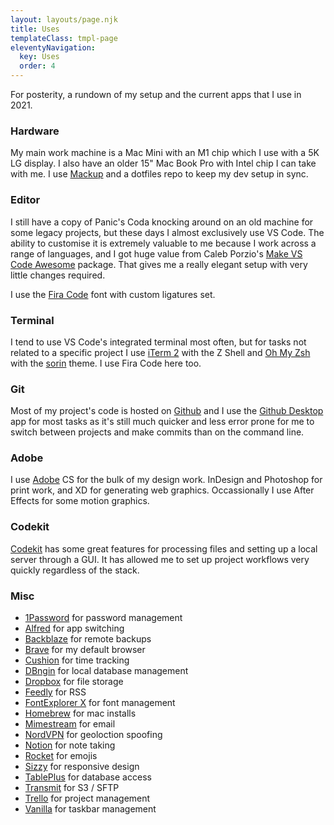 ```yaml
---
layout: layouts/page.njk
title: Uses
templateClass: tmpl-page
eleventyNavigation:
  key: Uses
  order: 4
---
```

For posterity, a rundown of my setup and the current apps that I use in 2021.

### Hardware

My main work machine is a Mac Mini with an M1 chip which I use with a 5K LG display. I also have an older 15" Mac Book Pro with Intel chip I can take with me. I use [Mackup](https://github.com/lra/mackup) and a dotfiles repo to keep my dev setup in sync.

### Editor

I still have a copy of Panic's Coda knocking around on an old machine for some legacy projects, but these days I almost exclusively use VS Code. The ability to customise it is extremely valuable to me because I work across a range of languages, and I got huge value from Caleb Porzio's [Make VS Code Awesome](https://makevscodeawesome.com/) package. That gives me a really elegant setup with very little changes required.

I use the [Fira Code](https://github.com/tonsky/FiraCode) font with custom ligatures set.

### Terminal

I tend to use VS Code's integrated terminal most often, but for tasks not related to a specific project I use [iTerm 2](https://www.iterm2.com/) with the Z Shell and [Oh My Zsh](https://ohmyz.sh/) with the [sorin](https://github.com/ohmyzsh/ohmyzsh/wiki/Themes#sorin) theme. I use Fira Code here too.

### Git

Most of my project's code is hosted on [Github](https://github.com/) and I use the [Github Desktop](https://desktop.github.com/) app for most tasks as it's still much quicker and less error prone for me to switch between projects and make commits than on the command line.

### Adobe

I use [Adobe](https://adobe.com/) CS for the bulk of my design work. InDesign and Photoshop for print work, and XD for generating web graphics. Occassionally I use After Effects for some motion graphics.

### Codekit

[Codekit](https://codekitapp.com/) has some great features for processing files and setting up a local server through a GUI. It has allowed me to set up project workflows very quickly regardless of the stack.

### Misc

- [1Password](https://1password.com/) for password management
- [Alfred](https://www.alfredapp.com/) for app switching
- [Backblaze](https://www.backblaze.com/) for remote backups
- [Brave](https://brave.com/) for my default browser
- [Cushion](https://cushionapp.com/) for time tracking
- [DBngin](https://dbngin.com/) for local database management
- [Dropbox](https://www.dropbox.com/) for file storage
- [Feedly](https://feedly.com/) for RSS
- [FontExplorer X](https://www.fontexplorerx.com/) for font management
- [Homebrew](https://brew.sh/) for mac installs
- [Mimestream](https://mimestream.com/) for email
- [NordVPN](https://nordvpn.com/) for geoloction spoofing
- [Notion](https://www.notion.so/) for note taking
- [Rocket](https://matthewpalmer.net/rocket/) for emojis
- [Sizzy](https://sizzy.co/) for responsive design
- [TablePlus](https://tableplus.com/) for database access
- [Transmit](https://panic.com/transmit/) for S3 / SFTP
- [Trello](https://trello.com/) for project management
- [Vanilla](https://matthewpalmer.net/vanilla/) for taskbar management
